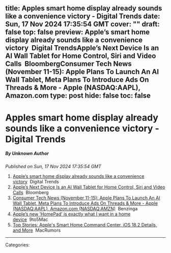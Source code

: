 title: Apples smart home display already sounds like a convenience victory - Digital Trends
date: Sun, 17 Nov 2024 17:35:54 GMT
cover: ""
draft: false
top: false
preview: Apple’s smart home display already sounds like a convenience victory&nbsp;&nbsp;Digital TrendsApple’s Next Device Is an AI Wall Tablet for Home Control, Siri and Video Calls&nbsp;&nbsp;BloombergConsumer Tech News (November 11-15): Apple Plans To Launch An AI Wall Tablet, Meta Plans To Introduce Ads On Threads & More - Apple (NASDAQ:AAPL), Amazon.com
type: post
hide: false
toc: false
---

# Apples smart home display already sounds like a convenience victory - Digital Trends
##### By Unknown Author
_Published on Sun, 17 Nov 2024 17:35:54 GMT_

1.  [Apple’s smart home display already sounds like a convenience victory](https://news.google.com/rss/articles/CBMimgFBVV95cUxPdUVEamtxbFBHQmU3WXd2c3dxNERhaWhkVm9iN0d3a1FTSVlEcG84a2U1c3hWUEIwWHA2MkhvTDdqT1VtRmNNTDdhWURjRG56MGJGeFl3YS0yODZ1cy1JSGhPdEVOajhiSHNSaTA3QjVDY01rLXBxNENPZGg3ZFlsRVo5cDRNLTU5NlZiaDc4c1pIeXV5ZDJzOEpB?oc=5)  Digital Trends
2.  [Apple’s Next Device Is an AI Wall Tablet for Home Control, Siri and Video Calls](https://news.google.com/rss/articles/CBMiwgFBVV95cUxOSmlKMWlwV1gtOWM5T09HMHowSTQwckZkUzFsYUthMVQwaWU3S2ZoWFQxQlRianU5VDhWVWFmOTI2dE10ZEt6d3FBQXU3OF80RkJWU0RCVEpFc25WMnZhUVBjTzU0TGN4djFhRGJpU05GcTAwT1RjVXRyTHk5aC1XUy1LSHdBdzZyeDlRX0pUVkphTVJRdXVHcXF5T2ZRenNnX01PaXRXSHBIb0tBSjBSVkhWcmNkTm5pLUdOWlNtTHZ6dw?oc=5)  Bloomberg
3.  [Consumer Tech News (November 11-15): Apple Plans To Launch An AI Wall Tablet, Meta Plans To Introduce Ads On Threads & More - Apple (NASDAQ:AAPL), Amazon.com (NASDAQ:AMZN)](https://news.google.com/rss/articles/CBMihgJBVV95cUxPcDVyZjJ4TUs2V0pNOXZOU1lUMHUxel8tQm9DZ0V5cFJ2VXltcEVaNjROeDFmcVlqbURVRExEYTFBc1dSN0FOS3ltYUdNLWZ0UDJGdnBxZ2J6VFBPb2hkSXVRMDdCMENIbHRZVmtBZnlrZWRJUGVtY2p3Y0pqNXNUN1J2Z0FmRWtWSzN3Yk1MTkRIU3gwcHI2VUhwZ2NUYmFncEstejBMWWk5bWhyZlYyNGJqLWVtb0FwUTJ6QTEzM2NVejBPZUFsRG5fOFFMQ0xMaGdmTG9LTUxQcGwwSjJPUy1QVHUzTGJXaGI3X085LUQ5cU5GdnIta1E1YTlDU0VpWElzUTNB?oc=5)  Benzinga
4.  [Apple’s new ‘HomePad’ is exactly what I want in a home device](https://news.google.com/rss/articles/CBMilAFBVV95cUxNWmJYZW5JQ1J1NHZDcFdNZGVrRU8xQ2dockZ1Zk1IVFJPVGtLSUh3QkxkaUNNLVRkeWN4R284aGN1M005QnU4ZmtWYmtPSTJQTVJtLTFYeE5Rc2FpbXFEdjhweGZfNzZYSmVKSXZWR3lEMjBuSWtMUWd2V3JYSFdZWnhqdzRjSGlqT2t6YnI2eUVNeWhw?oc=5)  9to5Mac
5.  [Top Stories: Apple's Smart Home Command Center, iOS 18.2 Details, and More](https://news.google.com/rss/articles/CBMiiAFBVV95cUxQZlpnbDVfTDNtZXYwR2cxb1BnZDY3RkN1Xzk2M1lPaG51MFh0UE5KNlpZdXdaajhMWEgxX0JOaFFWcTNIY1F1cTVyNWRLcldjeVEzRzYwWVhWN2p2bW95RjMzemx6bDJYckJ5QmpncEdLOWZ5b3VXWFpxbVlBVFFtaVNZOXlhZXVr?oc=5)  MacRumors

---
Categories: 
